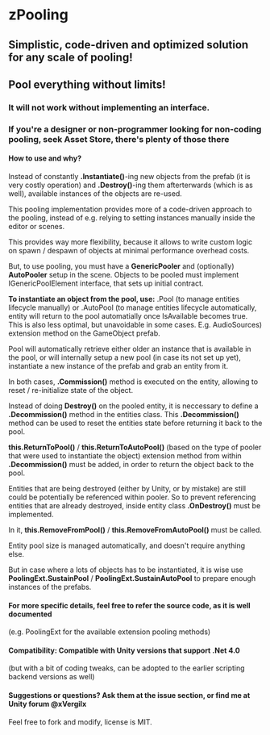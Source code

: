 #                             zPooling

## Simplistic, code-driven and optimized solution for any scale of pooling! 
## Pool everything without limits!

### It will not work without implementing an interface. 
### If you're a designer or non-programmer looking for non-coding pooling, seek Asset Store, there's plenty of those there

#### How to use and why?
Instead of constantly **.Instantiate()**-ing new objects from the prefab (it is very costly operation) and 
**.Destroy()**-ing them afterterwards (which is as well), available instances of the objects are re-used.
   
This pooling implementation provides more of a code-driven approach to the pooling, instead of e.g. 
relying to setting instances manually inside the editor or scenes. 
   
This provides way more flexibility, because it allows to write custom logic on spawn / despawn of objects at minimal performance overhead costs.

But, to use pooling, you must have a **GenericPooler** and (optionally) **AutoPooler** setup in the scene.
Objects to be pooled must implement IGenericPoolElement interface, that sets up initial contract.
          
**To instantiate an object from the pool, use:**
  .Pool<T> (to manage entities lifecycle manually) or .AutoPool<T> (to manage entities lifecycle automatically, entity will return to the pool automatially once IsAvailable becomes true. This is also less optimal, but unavoidable in some cases. E.g. AudioSources) extension method on the GameObject prefab. 

Pool will automatically retrieve either older an instance that is available in the pool, or will internally setup a new pool 
(in case its not set up yet), instantiate a new instance of the prefab and grab an entity from it.

In both cases, **.Commission()** method is executed on the entity, allowing to reset / re-initialize state of the object.
       
Instead of doing **Destroy()** on the pooled entity, it is neccessary to define a **.Decommission()** method in the entities class. 
This **.Decommission()** method can be used to reset the entities state before returning it back to the pool. 

**this.ReturnToPool()** / **this.ReturnToAutoPool()** (based on the type of pooler that were used to instantiate the object) 
extension method from within **.Decommission()** must be added, in order to return the object back to the pool.

Entities that are being destroyed (either by Unity, or by mistake) are still could be potentially be referenced within pooler. 
So to prevent referencing entities that are already destroyed, inside entity class **.OnDestroy()** must be implemented. 

In it, **this.RemoveFromPool()** / **this.RemoveFromAutoPool()** must be called.

Entity pool size is managed automatically, and doesn't require anything else.

But in case where a lots of objects has to be instantiated, it is wise use **PoolingExt.SustainPool** / **PoolingExt.SustainAutoPool**
to prepare enough instances of the prefabs.

#### For more specific details, feel free to refer the source code, as it is well documented 
(e.g. PoolingExt for the available extension pooling methods)
		
#### Compatibility: Compatible with Unity versions that support .Net 4.0
(but with a bit of coding tweaks, can be adopted to the earlier scripting backend versions as well)

#### Suggestions or questions? Ask them at the issue section, or find me at Unity forum @xVergilx
Feel free to fork and modify, license is MIT.
